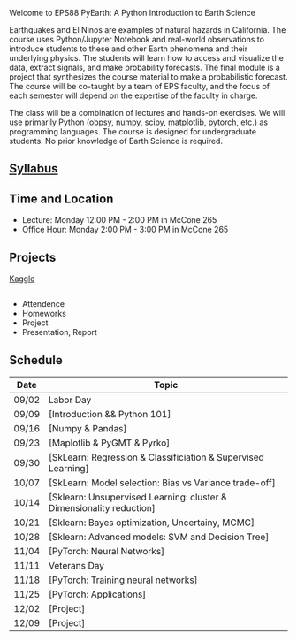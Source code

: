 Welcome to EPS88 PyEarth: A Python Introduction to Earth Science

<!-- [![documentation](https://github.com/ai4eps/EPS207_Observational_Seismology/actions/workflows/docs.yml/badge.svg)](https://ai4eps.github.io/EPS207_Observational_Seismology/) -->

Earthquakes and El Ninos are examples of natural hazards in California.  The course uses Python/Jupyter Notebook and real-world observations to introduce students to these and other Earth phenomena and their underlying physics.  The students will learn how to access and visualize the data, extract signals, and make probability forecasts.   The final module is a project that synthesizes the course material to make a probabilistic forecast.  The course will be co-taught by a team of EPS faculty, and the focus of each semester will depend on the expertise of the faculty in charge.

The class will be a combination of lectures and hands-on exercises. We will use primarily Python (obpsy, numpy, scipy, matplotlib, pytorch, etc.) as programming languages. The course is designed for undergraduate students. No prior knowledge of Earth Science is required.

## [Syllabus](syllabus.md)

## Time and Location
- Lecture: Monday 12:00 PM - 2:00 PM in McCone 265
- Office Hour: Monday 2:00 PM - 3:00 PM in McCone 265

## Projects

[Kaggle](https://www.kaggle.com/datasets)

## 
- Attendence
- Homeworks
- Project
- Presentation, Report

## Schedule

| Date | Topic |
| --- | --- |
| 09/02 | Labor Day |
| 09/09 | [Introduction && Python 101] | <!-- SEDC -->
| 09/16 | [Numpy & Pandas] |
| 09/23 | [Maplotlib & PyGMT & Pyrko] |
| 09/30 | [SkLearn: Regression & Classificiation & Supervised Learning] |
| 10/07 | [SkLearn: Model selection: Bias vs Variance trade-off] |
| 10/14 | [Sklearn: Unsupervised Learning: cluster & Dimensionality reduction] |
| 10/21 | [Sklearn: Bayes optimization, Uncertainy, MCMC] |
| 10/28 | [Sklearn: Advanced models: SVM and Decision Tree] |
| 11/04 | [PyTorch: Neural Networks] |
| 11/11 | Veterans Day |
| 11/18 | [PyTorch: Training neural networks] |
| 11/25 | [PyTorch: Applications] |
| 12/02 | [Project] |
| 12/09 | [Project] |
